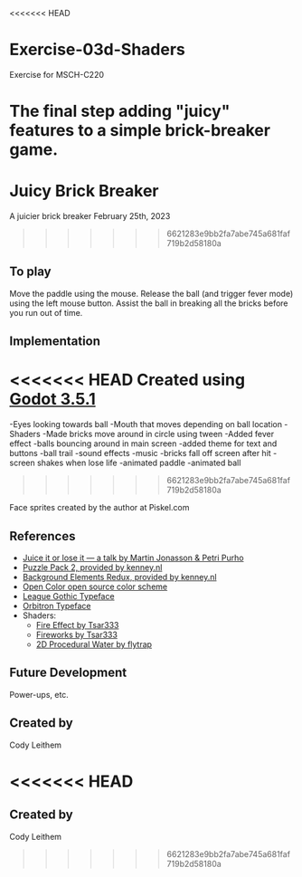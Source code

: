 <<<<<<< HEAD
# Exercise-03d-Shaders

Exercise for MSCH-C220

The final step adding "juicy" features to a simple brick-breaker game.
=======
# Juicy Brick Breaker

A juicier brick breaker
February 25th, 2023


>>>>>>> 6621283e9bb2fa7abe745a681faf719b2d58180a

## To play

Move the paddle using the mouse. Release the ball (and trigger fever mode) using the left mouse button. Assist the ball in breaking all the bricks before you run out of time.

## Implementation

<<<<<<< HEAD
Created using [Godot 3.5.1](https://godotengine.org/download)
=======
-Eyes looking towards ball
-Mouth that moves depending on ball location
-Shaders
-Made bricks move around in circle using tween
-Added fever effect
-balls bouncing around in main screen
-added theme for text and buttons
-ball trail
-sound effects
-music
-bricks fall off screen after hit
-screen shakes when lose life
-animated paddle
-animated ball

>>>>>>> 6621283e9bb2fa7abe745a681faf719b2d58180a

Face sprites created by the author at Piskel.com

## References
 * [Juice it or lose it — a talk by Martin Jonasson & Petri Purho](https://www.youtube.com/watch?v=Fy0aCDmgnxg)
 * [Puzzle Pack 2, provided by kenney.nl](https://kenney.nl/assets/puzzle-pack-2)
 * [Background Elements Redux, provided by kenney.nl](https://kenney.nl/assets/background-elements-redux)
 * [Open Color open source color scheme](https://yeun.github.io/open-color/)
 * [League Gothic Typeface](https://www.theleagueofmoveabletype.com/league-gothic)
 * [Orbitron Typeface](https://www.theleagueofmoveabletype.com/orbitron)
 * Shaders:
	 * [Fire Effect by Tsar333](https://godotshaders.com/shader/fire-effect/)
	 * [Fireworks by Tsar333](https://godotshaders.com/shader/fireworks/)
	 * [2D Procedural Water by flytrap](https://godotshaders.com/shader/perlin-procedural-water/)

## Future Development

Power-ups, etc.

## Created by 

Cody Leithem

<<<<<<< HEAD
=======
## Created by
Cody Leithem
>>>>>>> 6621283e9bb2fa7abe745a681faf719b2d58180a

